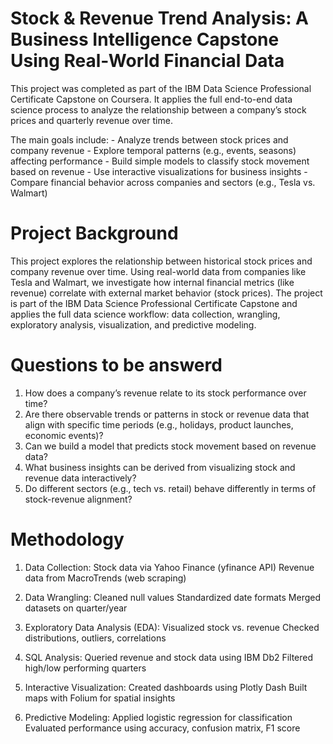 # Stock & Revenue Trend Analysis: A Business Intelligence Capstone Using Real-World Financial Data
This project was completed as part of the IBM Data Science Professional Certificate Capstone on Coursera. It applies the full end-to-end data science process to analyze the relationship between a company’s stock prices and quarterly revenue over time.

The main goals include:
    -  Analyze trends between stock prices and company revenue
    -  Explore temporal patterns (e.g., events, seasons) affecting performance
    -  Build simple models to classify stock movement based on revenue
    -  Use interactive visualizations for business insights
    -  Compare financial behavior across companies and sectors (e.g., Tesla vs. Walmart)


# Project Background
  This project explores the relationship between historical stock prices and company revenue over time. Using real-world data from companies like Tesla and Walmart, we investigate how internal financial metrics (like revenue) correlate with external market behavior (stock prices).
  The project is part of the IBM Data Science Professional Certificate Capstone and applies the full data science workflow: data collection, wrangling, exploratory analysis, visualization, and predictive modeling.
  
# Questions to be answerd
  1. How does a company’s revenue relate to its stock performance over time?
  2. Are there observable trends or patterns in stock or revenue data that align with specific time periods (e.g., holidays, product launches, economic events)?
  3. Can we build a model that predicts stock movement based on revenue data?
  4. What business insights can be derived from visualizing stock and revenue data interactively?
  5. Do different sectors (e.g., tech vs. retail) behave differently in terms of stock-revenue alignment?

# Methodology
  1. Data Collection:
     Stock data via Yahoo Finance (yfinance API)
     Revenue data from MacroTrends (web scraping)
     
  2. Data Wrangling:
     Cleaned null values
     Standardized date formats
     Merged datasets on quarter/year
     
  3. Exploratory Data Analysis (EDA):
     Visualized stock vs. revenue
     Checked distributions, outliers, correlations

 4. SQL Analysis:
     Queried revenue and stock data using IBM Db2
     Filtered high/low performing quarters

  5. Interactive Visualization:
     Created dashboards using Plotly Dash
     Built maps with Folium for spatial insights

 6. Predictive Modeling:
    Applied logistic regression for classification
    Evaluated performance using accuracy, confusion matrix, F1 score
